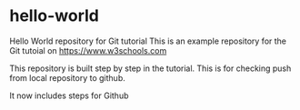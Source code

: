 # hello-world
Hello World repository for Git tutorial
This is an example repository for the Git tutoial on https://www.w3schools.com

This repository is built step by step in the tutorial.
This is for checking push from local repository to github.

It now includes steps for Github

